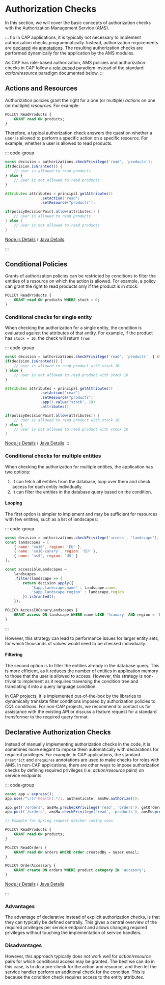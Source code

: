 # Authorization Checks

In this section, we will cover the basic concepts of authorization checks with the Authorization Management Service (AMS).

::: tip
In CAP applications, it is typically not necessary to implement authorization checks programmatically. Instead, authorization requirements are [declared](#declarative-authorization-checks) via [annotations](https://cap.cloud.sap/docs/guides/security/authorization#requires). The resulting authorization checks are performed dynamically for the application by the AMS modules.

As CAP has role-based authorization, AMS policies and authorization checks in CAP follow a [*role-based*](/CAP/RolePolicies) paradigm instead of the standard *action*/*resource* paradigm documented below.
:::

## Actions and Resources

Authorization policies grant the right for a one (or multiple) *actions* on one (or multiple) *resources*. For example:

```SQL
POLICY ReadProducts {
    GRANT read ON products;
}
```

Therefore, a typical authorization check answers the question whether a user is allowed to perform a specific action on a specific resource. For example, whether a user is allowed to read products.

::: code-group
```js [Node.js]
const decision = authorizations.checkPrivilege('read', 'products');
if(decision.isGranted()) {
    // user is allowed to read products
} else {
    // user is not allowed to read products
}
```

```java [Java]
Attributes attributes = principal.getAttributes()
                .setAction("read")
                .setResource("products");

if(policyDecisionPoint.allow(attributes)) {
    // user is allowed to read products
} else {
    // user is not allowed to read products
}
```

[Node.js Details](/nodejs/sap_ams/sap_ams.md) / [Java Details](/java/jakarta-ams/jakarta-ams.md)

:::

## Conditional Policies

Grants of authorization policies can be restricted by conditions to filter the entities of a resource on which the action is allowed. For example, a policy can grant the right to read products only if the product is in stock:

```SQL
POLICY ReadProducts {
    GRANT read ON products WHERE stock > 0;
}
```

### Conditional checks for single entity

When checking the authorization for a single entity, the condition is evaluated against the attributes of that entity. For example, if the product has `stock = 10`, the check will return `true`:

::: code-group
```js [Node.js]
const decision = authorizations.checkPrivilege('read', 'products', { stock: 10 });
if(decision.isGranted()) {
    // user is allowed to read product with stock 10
} else {
    // user is not allowed to read product with stock 10
}
```

```java [Java]
Attributes attributes = principal.getAttributes()
                .setAction("read")
                .setResource("products")
                .app().value("stock", 10)
                .attributes();

if(policyDecisionPoint.allow(attributes)) {
    // user is allowed to read product with stock 10
} else {
    // user is not allowed to read product with stock 10
}
```

[Node.js Details](/nodejs/sap_ams/sap_ams.md) / [Java Details](/java/jakarta-ams/jakarta-ams.md)
:::

### Conditional checks for multiple entities

When checking the authorization for multiple entities, the application has two options:

1. It can fetch all entities from the database, loop over them and check access for each entity individually.
2. It can filter the entities in the database query based on the condition.

#### Looping
The first option is simpler to implement and may be sufficient for resources with few entities, such as a list of landscapes:

::: code-group
```js [Node.js]
const decision = authorizations.checkPrivilege('access', 'landscape');
const landscapes = [
    { name: 'eu10', region: 'EU' },
    { name: 'eu10-canary', region: 'EU' },
    { name: 'us5', region: 'US' }
];

const accessibleLandscapes = 
    landscapes
    .filter(landscape => {
        return decision.apply({ 
            '$app.landscape.name' : landscape.name,
            '$app.landscape.region' : landscape.region
        }).isGranted();
    });
```

```sql [DCL]
POLICY AccessEUCanaryLandscapes {
    GRANT access ON landscape WHERE name LIKE '%canary' AND region = 'EU';
}
```
:::

However, this strategy can lead to performance issues for larger entity sets, for which thousands of values would need to be checked individually.

#### Filtering
The second option is to filter the entities already in the database query. This is more efficient, as it reduces the number of entities in application memory to those that the user is allowed to access. However, this strategy is non-trivial to implement as it requires traversing the condition tree and translating it into a query language condition.

In CAP projects, it is implemented out-of-the-box by the libraries to dynamically translate filter conditions imposed by authorization policies to *CQL* conditions. For non-CAP projects, we recommend to contact us for assistance with the existing API or discuss a feature request for a standard transformer to the required query format.

## Declarative Authorization Checks
Instead of manually implementing authorization checks in the code, it is sometimes more elegant to impose them automatically with declarations for required privileges.
For example, in CAP applications, the standard `@restrict` and `@requires` annotations are used to make checks for roles with AMS.
In non-CAP applications, there are other ways to impose authorization checks by defining required privileges (i.e. *action*/*resource* pairs) on service endpoints:

::: code-group
```js [Node.js]
const app = express();
app.use(/^\/(?!health).*/i, authenticate, amsMw.authorize());

app.get('/orders', amsMw.precheckPrivilege('read', 'orders'), getOrders);
app.post('/orders', amsMw.checkPrivilege('read', 'products'), amsMw.precheckPrivilege('create', 'orders'), createOrder);
```

```java [Java]
// Example for Spring request matcher coming soon
```

```sql [DCL]
POLICY ReadProducts {
    GRANT read ON products;
}

POLICY ReadOrders {
    GRANT read ON orders WHERE order.createdBy = $user.email;
}

POLICY OrderAccessory {
    GRANT create ON orders WHERE product.category IN 'accesory';
}
```

[Node.js Details](/nodejs/sap_ams/sap_ams.md) / [Java Details](/java/jakarta-ams/jakarta-ams.md)

:::

### Advantages
The advantage of declarative instead of explicit authorization checks, is that they can typically be defined centrally. This gives a central overview of the required privileges per service endpoint and allows changing required privileges without touching the implementation of service handlers.

### Disadvantages
However, this approach typically does not work well for *action*/*resource* pairs for which conditional access may be granted. The best we can do in this case, is to do a pre-check for the action and resource, and then let the service handler perform an additional check for the condition. This is because the condition check requires access to the entity attributes.